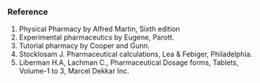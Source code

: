 ### Reference<br>
1. Physical Pharmacy by Alfred Martin, Sixth edition
2. Experimental pharmaceutics by Eugene, Parott.
3. Tutorial pharmacy by Cooper and Gunn.
4. Stocklosam J. Pharmaceutical calculations, Lea & Febiger, Philadelphia.
5. Liberman H.A, Lachman C., Pharmaceutical Dosage forms, Tablets, Volume-1 to 3, Marcel Dekkar Inc.